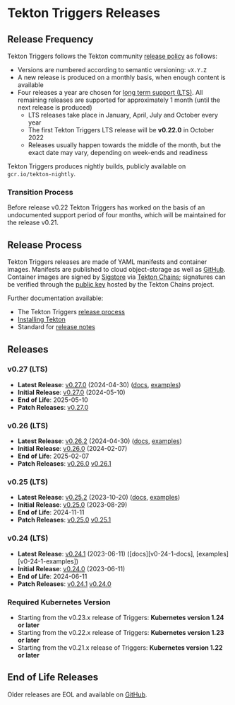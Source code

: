 # Tekton Triggers Releases

## Release Frequency

Tekton Triggers follows the Tekton community [release policy][release-policy]
as follows:

- Versions are numbered according to semantic versioning: `vX.Y.Z`
- A new release is produced on a monthly basis, when enough content is available
- Four releases a year are chosen for [long term support (LTS)](https://github.com/tektoncd/community/blob/main/releases.md#support-policy).
  All remaining releases are supported for approximately 1 month (until the next
  release is produced)
    - LTS releases take place in January, April, July and October every year
    - The first Tekton Triggers LTS release will be **v0.22.0** in October 2022
    - Releases usually happen towards the middle of the month, but the exact date
      may vary, depending on week-ends and readiness

Tekton Triggers produces nightly builds, publicly available on
`gcr.io/tekton-nightly`. 

### Transition Process

Before release v0.22 Tekton Triggers has worked on the basis of an undocumented
support period of four months, which will be maintained for the release v0.21.

## Release Process

Tekton Triggers releases are made of YAML manifests and container images.
Manifests are published to cloud object-storage as well as
[GitHub][tekton-triggers-releases]. Container images are signed by
[Sigstore][sigstore] via [Tekton Chains][tekton-chains]; signatures can be
verified through the [public key][chains-public-key] hosted by the Tekton Chains
project.

Further documentation available:

- The Tekton Triggers [release process][tekton-releases-docs]
- [Installing Tekton][tekton-installation]
- Standard for [release notes][release-notes-standards]

## Releases

### v0.27 (LTS)

- **Latest Release**: [v0.27.0][v0-27-0] (2024-04-30) ([docs][v0-27-0-docs], [examples][v0-27-0-examples])
- **Initial Release**: [v0.27.0][v0-27-0] (2024-05-10)
- **End of Life**: 2025-05-10
- **Patch Releases**: [v0.27.0][v0-27-0]

### v0.26 (LTS)

- **Latest Release**: [v0.26.2][v0-26-2] (2024-04-30) ([docs][v0-26-2-docs], [examples][v0-26-2-examples])
- **Initial Release**: [v0.26.0][v0-26-0] (2024-02-07)
- **End of Life**: 2025-02-07
- **Patch Releases**: [v0.26.0][v0-26-0] [v0.26.1][v0-26-1]

### v0.25 (LTS)

- **Latest Release**: [v0.25.2][v0-25-2] (2023-10-20) ([docs][v0-25-2-docs], [examples][v0-25-2-examples])
- **Initial Release**: [v0.25.0][v0-25-0] (2023-08-29)
- **End of Life**: 2024-11-11
- **Patch Releases**: [v0.25.0][v0-25-0] [v0.25.1][v0-25-1]

### v0.24 (LTS)

- **Latest Release**: [v0.24.1][v0-24-1] (2023-06-11) ([docs][v0-24-1-docs], [examples][v0-24-1-examples])
- **Initial Release**: [v0.24.0][v0-24-0] (2023-06-11)
- **End of Life**: 2024-06-11
- **Patch Releases**: [v0.24.1][v0-24-1] [v0.24.0][v0-24-0]

### Required Kubernetes Version

- Starting from the v0.23.x release of Triggers: **Kubernetes version 1.24 or later**
- Starting from the v0.22.x release of Triggers: **Kubernetes version 1.23 or later**
- Starting from the v0.21.x release of Triggers: **Kubernetes version 1.22 or later**

## End of Life Releases

Older releases are EOL and available on [GitHub][tekton-triggers-releases].


[release-policy]: https://github.com/tektoncd/community/blob/main/releases.md
[sigstore]: https://sigstore.dev
[tekton-chains]: https://github.com/tektoncd/chains
[tekton-triggers-releases]: https://github.com/tektoncd/triggers/releases
[chains-public-key]: https://github.com/tektoncd/chains/blob/main/tekton.pub
[tekton-releases-docs]: tekton/README.md
[tekton-installation]: docs/install.md
[release-notes-standards]:
    https://github.com/tektoncd/community/blob/main/standards.md#release-notes

[v0-24-0]: https://github.com/tektoncd/triggers/releases/tag/v0.24.0
[v0-24-1]: https://github.com/tektoncd/triggers/releases/tag/v0.24.1
[v0-24-2]: https://github.com/tektoncd/triggers/releases/tag/v0.24.2
[v0-24-2-docs]: https://github.com/tektoncd/triggers/tree/v0.24.2/docs#tekton-triggers
[v0-24-2-examples]: https://github.com/tektoncd/triggers/tree/v0.24.2/examples#examples
[v0-25-0]: https://github.com/tektoncd/triggers/releases/tag/v0.25.0
[v0-25-1]: https://github.com/tektoncd/triggers/releases/tag/v0.25.1
[v0-25-2]: https://github.com/tektoncd/triggers/releases/tag/v0.25.2
[v0-25-2-docs]: https://github.com/tektoncd/triggers/tree/v0.25.2/docs#tekton-triggers
[v0-25-2-examples]: https://github.com/tektoncd/triggers/tree/v0.25.2/examples#examples
[v0-26-0]: https://github.com/tektoncd/triggers/releases/tag/v0.26.0
[v0-26-1]: https://github.com/tektoncd/triggers/releases/tag/v0.26.1
[v0-26-2]: https://github.com/tektoncd/triggers/releases/tag/v0.26.2
[v0-26-2-docs]: https://github.com/tektoncd/triggers/tree/v0.26.2/docs#tekton-triggers
[v0-26-2-examples]: https://github.com/tektoncd/triggers/tree/v0.26.2/examples#examples
[v0-27-0]: https://github.com/tektoncd/triggers/releases/tag/v0.27.0
[v0-27-0-docs]: https://github.com/tektoncd/triggers/tree/v0.27.0/docs#tekton-triggers
[v0-27-0-examples]: https://github.com/tektoncd/triggers/tree/v0.27.0/examples#examples


